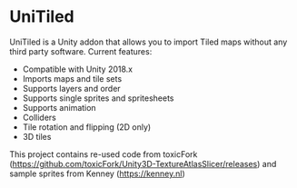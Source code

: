 # UniTiled
UniTiled is a Unity addon that allows you to import Tiled maps without any third party software. Current features:
   - Compatible with Unity 2018.x
   - Imports maps and tile sets
   - Supports layers and order
   - Supports single sprites and spritesheets
   - Supports animation
   - Colliders
   - Tile rotation and flipping (2D only)
   - 3D tiles

This project contains re-used code from toxicFork (https://github.com/toxicFork/Unity3D-TextureAtlasSlicer/releases) and sample sprites from Kenney (https://kenney.nl)
